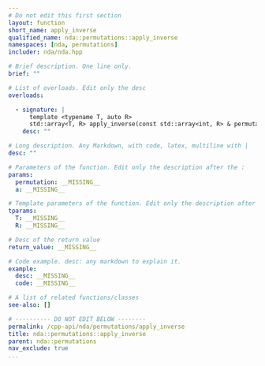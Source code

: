 ```yaml
---
# Do not edit this first section
layout: function
short_name: apply_inverse
qualified_name: nda::permutations::apply_inverse
namespaces: [nda, permutations]
includer: nda/nda.hpp

# Brief description. One line only.
brief: ""

# List of overloads. Edit only the desc
overloads:

  - signature: |
      template <typename T, auto R>
      std::array<T, R> apply_inverse(const std::array<int, R> & permutation, const std::array<T, R> & a)
    desc: ""

# Long description. Any Markdown, with code, latex, multiline with |
desc: ""

# Parameters of the function. Edit only the description after the :
params:
  permutation: __MISSING__
  a: __MISSING__

# Template parameters of the function. Edit only the description after the :
tparams:
  T: __MISSING__
  R: __MISSING__

# Desc of the return value
return_value: __MISSING__

# Code example. desc: any markdown to explain it.
example:
  desc: __MISSING__
  code: __MISSING__

# A list of related functions/classes
see-also: []

# ---------- DO NOT EDIT BELOW --------
permalink: /cpp-api/nda/permutations/apply_inverse
title: nda::permutations::apply_inverse
parent: nda::permutations
nav_exclude: true
...
```


